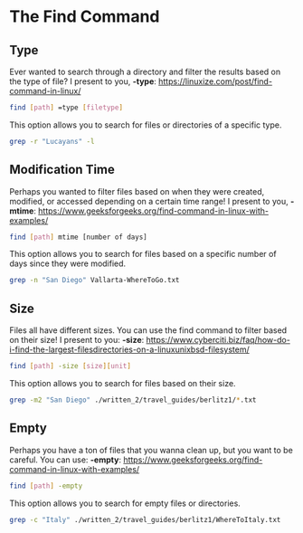# The Find Command
## Type
Ever wanted to search through a directory and filter the results based on the type of file? I present to you, **-type**:
https://linuxize.com/post/find-command-in-linux/
```bash
find [path] =type [filetype]
```

This option allows you to search for files or directories of a specific type.

```bash
grep -r "Lucayans" -l
```

## Modification Time
Perhaps you wanted to filter files based on when they were created, modified, or accessed depending on a certain time range! I present to you, **-mtime**:
https://www.geeksforgeeks.org/find-command-in-linux-with-examples/
```bash
find [path] mtime [number of days]
```

This option allows you to search for files based on a specific number of days since they were modified.

```bash
grep -n "San Diego" Vallarta-WhereToGo.txt
```
## Size 
Files all have different sizes. You can use the find command to filter based on their size! I present to you: **-size**:
https://www.cyberciti.biz/faq/how-do-i-find-the-largest-filesdirectories-on-a-linuxunixbsd-filesystem/
```bash
find [path] -size [size][unit]
```
This option allows you to search for files based on their size.

```bash
grep -m2 "San Diego" ./written_2/travel_guides/berlitz1/*.txt
```

## Empty
Perhaps you have a ton of files that you wanna clean up, but you want to be careful. You can use: **-empty**:
https://www.geeksforgeeks.org/find-command-in-linux-with-examples/
```bash
find [path] -empty
```
This option allows you to search for empty files or directories.
```bash
grep -c "Italy" ./written_2/travel_guides/berlitz1/WhereToItaly.txt
```
